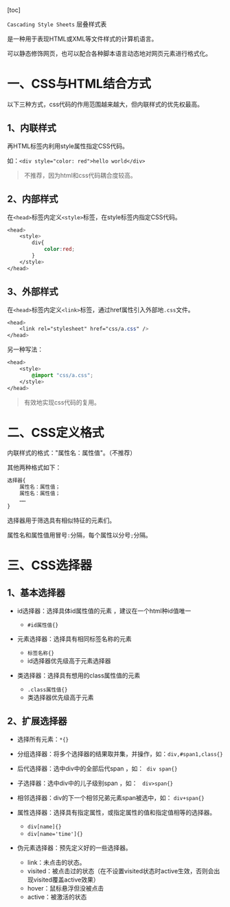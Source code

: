 [toc]

`Cascading Style Sheets` 层叠样式表

是一种用于表现HTML或XML等文件样式的计算机语言。

可以静态修饰网页，也可以配合各种脚本语言动态地对网页元素进行格式化。



# 一、CSS与HTML结合方式

以下三种方式，css代码的作用范围越来越大，但内联样式的优先权最高。

## 1、内联样式

再HTML标签内利用style属性指定CSS代码。

如：`<div style="color: red">hello world</div>`

> 不推荐，因为html和css代码耦合度较高。

## 2、内部样式

在`<head>`标签内定义`<style>`标签，在style标签内指定CSS代码。

```css
<head>
    <style>
        div{
            color:red;
        }
    </style>
</head>
```



## 3、外部样式

在`<head>`标签内定义`<link>`标签，通过href属性引入外部地`.css`文件。

```css
<head>
	<link rel="stylesheet" href="css/a.css" /> 
</head>
```

另一种写法：

```css
<head>
    <style>
		@import "css/a.css";
    </style>
</head>
```

> 有效地实现css代码的复用。

# 二、CSS定义格式

内联样式的格式："属性名：属性值"。（不推荐）

其他两种格式如下：

```css
选择器{
    属性名：属性值；
    属性名：属性值；
    ……
}
```

选择器用于筛选具有相似特征的元素们。

属性名和属性值用冒号`:`分隔，每个属性以分号`;`分隔。

# 三、CSS选择器

## 1、基本选择器
- id选择器：选择具体id属性值的元素 ，建议在一个html种id值唯一
  - `#id属性值{}`

- 元素选择器：选择具有相同标签名称的元素
  - `标签名称{}`
  - id选择器优先级高于元素选择器

- 类选择器：选择具有想用的class属性值的元素
  - `.class属性值{}`
  - 类选择器优先级高于元素


## 2、扩展选择器
- 选择所有元素：`*{}`

- 分组选择器：将多个选择器的结果取并集，并操作，如：`div,#span1,class{}`

- 后代选择器：选中div中的全部后代span  ，如：` div span{}`

- 子选择器：选中div中的儿子级别span ，如：  ` div>span{}`

- 相邻选择器：div的下一个相邻兄弟元素span被选中，如： `div+span{}`

- 属性选择器：选择具有指定属性，或指定属性的值和指定值相等的选择器。
  - `div[name]{}`
  - `div[name='time']{}`

- 伪元素选择器：预先定义好的一些选择器。
  - link：未点击的状态。
  - visited：被点击过的状态（在不设置visited状态时active生效，否则会出现visited覆盖active效果）
  - hover：鼠标悬浮但没被点击
  - active：被激活的状态   

